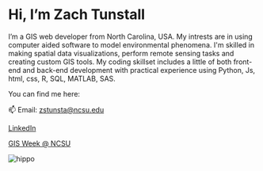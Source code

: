# Hi, I’m Zach Tunstall

 
I’m a GIS web developer from North Carolina, USA.
My intrests are in using computer aided software to model environmental phenomena.
I'm skilled in making spatial data visualizations, perform remote sensing tasks and creating custom GIS tools.
My coding skillset includes a little of both front-end and back-end development with
practical experience using Python, Js, html, css, R, SQL, MATLAB, SAS.

You can find me here:

📫 Email: zstunsta@ncsu.edu

[LinkedIn](https://www.linkedin.com/in/zach-tunstall-0421b384/)
 
[GIS Week @ NCSU](https://www.gisweekatncstate.org/about)
 
 ![hippo]([https://media3.giphy.com/media/aUovxH8Vf9qDu/giphy.gif](https://media.giphy.com/media/xT39Dm0hLlzjjcIp5C/giphy.gif))
